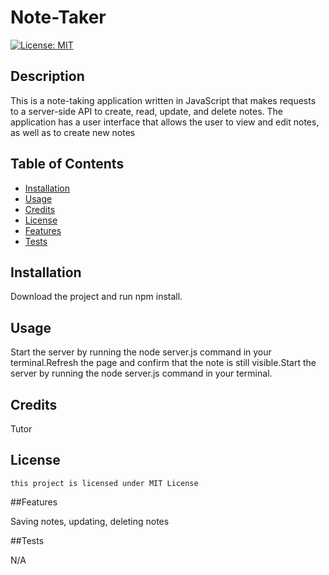 # Note-Taker
  [![License: MIT](https://img.shields.io/badge/License-MIT-yellow.svg)](https://opensource.org/licenses/MIT)

  ## Description
  
  This is a note-taking application written in JavaScript that makes requests to a server-side API to create, read, update, and delete notes. The application has a user interface that allows the user to view and edit notes, as well as to create new notes

  ## Table of Contents
   
  - [Installation](#installation)
  - [Usage](#usage)
  - [Credits](#credits)
  - [License](#license)
  - [Features](#features)
  - [Tests](#tests)

  ## Installation

  Download the project and run npm install.

  ## Usage

  Start the server by running the node server.js command in your terminal.Refresh the page and confirm that the note is still visible.Start the server by running the node server.js command in your terminal.

  ## Credits

  Tutor

  ## License 
    this project is licensed under MIT License

  ##Features
   
  Saving notes, updating, deleting notes

  ##Tests

  N/A



